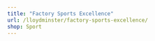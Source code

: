 ```yaml
---
title: "Factory Sports Excellence"
url: /lloydminster/factory-sports-excellence/
shop: Sport
---
```

